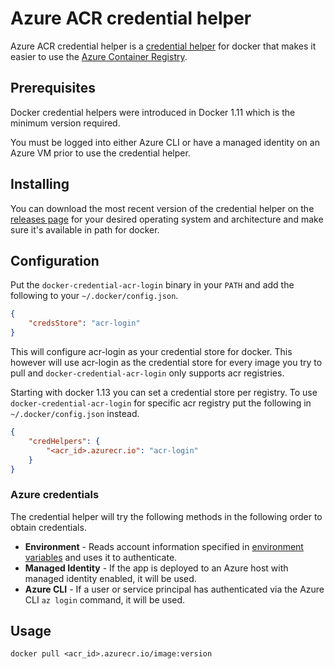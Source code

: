 # Azure ACR credential helper

Azure ACR credential helper is a [credential helper](https://github.com/docker/docker-credential-helpers) for docker that makes it easier to use the [Azure Container Registry](https://azure.microsoft.com/en-us/products/container-registry/#overview).

## Prerequisites

Docker credential helpers were introduced in Docker 1.11 which is the minimum version required.

You must be logged into either Azure CLI or have a managed identity on an Azure VM prior to use the credential helper.

## Installing

You can download the most recent version of the credential helper on the [releases page](https://github.com/ffwdeng/azure-acr-credential-helper/releases) for your desired operating system and architecture and make sure it's available in path for docker.

## Configuration

Put the `docker-credential-acr-login` binary in your `PATH` and add the following to your `~/.docker/config.json`.

```json
{
	"credsStore": "acr-login"
}
```

This will configure acr-login as your credential store for docker. This however will use acr-login as the credential store for every image you try to pull and `docker-credential-acr-login` only supports acr registries.

Starting with docker 1.13 you can set a credential store per registry. To use `docker-credential-acr-login` for specific acr registry put the following in `~/.docker/config.json` instead.

```json
{
	"credHelpers": {
		"<acr_id>.azurecr.io": "acr-login"
	}
}
```

### Azure credentials

The credential helper will try the following methods in the following order to obtain credentials.

- **Environment** - Reads account information specified in [environment variables](https://pkg.go.dev/github.com/Azure/azure-sdk-for-go/sdk/azidentity@v1.2.0#readme-environment-variables) and uses it to authenticate.
- **Managed Identity** - If the app is deployed to an Azure host with managed identity enabled, it will be used.
- **Azure CLI** - If a user or service principal has authenticated via the Azure CLI `az login` command, it will be used.

## Usage

`docker pull <acr_id>.azurecr.io/image:version`
